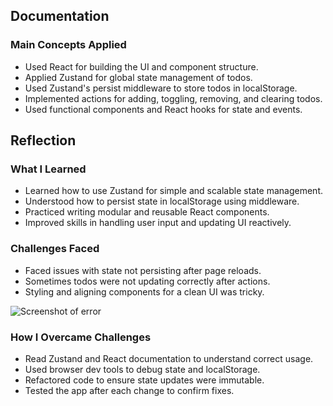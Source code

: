## Documentation

### Main Concepts Applied
- Used React for building the UI and component structure.
- Applied Zustand for global state management of todos.
- Used Zustand's persist middleware to store todos in localStorage.
- Implemented actions for adding, toggling, removing, and clearing todos.
- Used functional components and React hooks for state and events.

## Reflection

### What I Learned
- Learned how to use Zustand for simple and scalable state management.
- Understood how to persist state in localStorage using middleware.
- Practiced writing modular and reusable React components.
- Improved skills in handling user input and updating UI reactively.

### Challenges Faced
- Faced issues with state not persisting after page reloads.
- Sometimes todos were not updating correctly after actions.
- Styling and aligning components for a clean UI was tricky.

![Screenshot of error](./screenshot-error.png)

### How I Overcame Challenges
- Read Zustand and React documentation to understand correct usage.
- Used browser dev tools to debug state and localStorage.
- Refactored code to ensure state updates were immutable.
- Tested the app after each change to confirm fixes.

